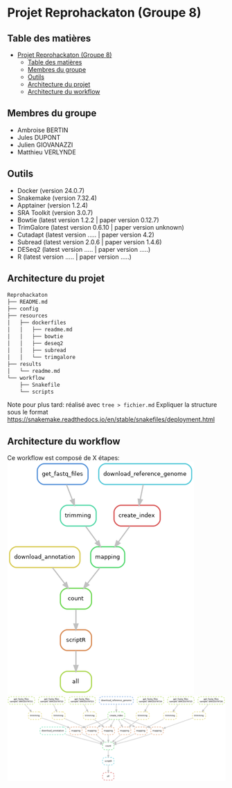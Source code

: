# Projet Reprohackaton (Groupe 8)

## Table des matières

- [Projet Reprohackaton (Groupe 8)](#projet-reprohackaton-groupe-8)
  - [Table des matières](#table-des-matières)
  - [Membres du groupe](#membres-du-groupe)
  - [Outils](#outils)
  - [Architecture du projet](#architecture-du-projet)
  - [Architecture du workflow](#architecture-du-workflow)

## Membres du groupe

- Ambroise BERTIN
- Jules DUPONT
- Julien GIOVANAZZI
- Matthieu VERLYNDE

## Outils

- Docker        (version 24.0.7)
- Snakemake     (version 7.32.4)
- Apptainer     (version 1.2.4)
- SRA Toolkit   (version 3.0.7)
- Bowtie        (latest version 1.2.2 | paper version 0.12.7)
- TrimGalore    (latest version 0.6.10 | paper version unknown)
- Cutadapt      (latest version ..... | paper version 4.2)
- Subread       (latest version 2.0.6 | paper version 1.4.6)
- DESeq2        (latest version ..... | paper version .....)
- R             (latest version ..... | paper version .....)

## Architecture du projet

```
Reprohackaton
├── README.md
├── config
├── resources
│   ├── dockerfiles
│   │   ├── readme.md
│   │   ├── bowtie
│   │   ├── deseq2
│   │   ├── subread
│   │   └── trimgalore
├── results
│   └── readme.md
└── workflow
    ├── Snakefile
    └── scripts
```
Note pour plus tard: réalisé avec `tree > fichier.md`
Expliquer la structure sous le format
https://snakemake.readthedocs.io/en/stable/snakefiles/deployment.html 

## Architecture du workflow

Ce workflow est composé de X étapes: <br>
![Workflow](resources/rulegraph.png)
![Workflow](resources/jobgraph.png)
